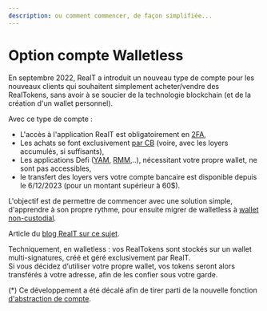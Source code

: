 ```yaml
---
description: ou comment commencer, de façon simplifiée...
---
```


# Option compte Walletless

En septembre 2022, RealT a introduit un nouveau type de compte pour les nouveaux clients qui souhaitent simplement acheter/vendre des RealTokens, sans avoir à se soucier de la technologie blockchain (et de la création d'un wallet personnel).

Avec ce type de compte :

* L'accès à l'application RealT est obligatoirement en [2FA](acces-en-2fa-a-votre-compte.md),
* Les achats se font exclusivement [par CB](acheter-des-realtokens/mode-de-paiement-realt.md) (voire, avec les loyers accumulés, si suffisants),
* Les applications Defi ([YAM](../defi-realt/dex-swap/yam.md), [RMM](../defi-realt/rmm/),..), nécessitant votre propre wallet, ne sont pas accessibles,
* le transfert des loyers vers votre compte bancaire est  disponible depuis le 6/12/2023 (pour un montant supérieur à 60$).

L'objectif est de permettre de commencer avec une solution simple, d'apprendre à son propre rythme, pour ensuite migrer de walletless à [wallet non-custodial](../portefeuille/).

Article du [blog RealT sur ce sujet](https://realt.co/episode-7-en-route-vers-ladoption-de-masse-web-3-realt-continue-dinnover/).

Techniquement, en walletless : vos RealTokens sont stockés sur un wallet multi-signatures, créé et géré exclusivement par RealT.\
Si vous décidez d’utiliser votre propre wallet, vos tokens seront alors transférés à votre adresse, afin de les confier sous votre garde.

(\*) Ce développement a été décalé afin de tirer parti de la nouvelle fonction [d'abstraction de compte](https://cryptoast.fr/utiliser-blockchain-sans-wallet-eip-4337-ethereum-rend-possible-abstraction-compte/).
